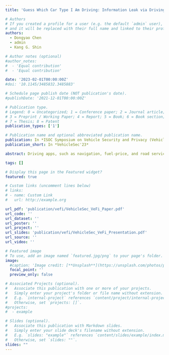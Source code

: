 ```yaml
---
title: 'Guess Which Car Type I Am Driving: Information Leak via Driving Apps'

# Authors
# If you created a profile for a user (e.g. the default `admin` user), write the username (folder name) here
# and it will be replaced with their full name and linked to their profile.
authors:
  - Dongyao Chen
  - admin
  - Kang G. Shin

# Author notes (optional)
#author_notes:
#  - 'Equal contribution'
#  - 'Equal contribution'

date: '2023-02-01T00:00:00Z'
#doi: '10.1145/3485832.3485883'

# Schedule page publish date (NOT publication's date).
#publishDate: '2021-12-01T00:00:00Z'

# Publication type.
# Legend: 0 = Uncategorized; 1 = Conference paper; 2 = Journal article;
# 3 = Preprint / Working Paper; 4 = Report; 5 = Book; 6 = Book section;
# 7 = Thesis; 8 = Patent
publication_types: ['1']

# Publication name and optional abbreviated publication name.
publication: In *ISOC Symposium on Vehicle Security and Privacy (VehicleSec '23)*
publication_short: In *VehicleSec'23*

abstract: Driving apps, such as navigation, fuel-price, and road services, have been deployed and used widely. The car-related nature of these services may motivate them to infer the type of their users’ vehicles. We first apply systematic analytics on real-world apps to show that the vehicle-type — seemingly unharmful — information may have serious privacy implications. Next, we demonstrate that attackers can harvest the features of these mobile apps to infer the car-type information in a stealthy way. Specifically, we explore the use of zero-permission mobile motion sensors to extract spectral features for differentiating the engines and body types of vehicles. Based on our experimental results of 17 different cars, we have achieved 82+% and 85+% overall accuracy in identifying three major engine types and four popular body types, respectively.

tags: []

# Display this page in the Featured widget?
featured: true

# Custom links (uncomment lines below)
# links:
# - name: Custom Link
#   url: http://example.org

url_pdf: 'publication/vefi/VehicleSec_VeFi_Paper.pdf'
url_code: ''
url_dataset: ''
url_poster: ''
url_project: ''
url_slides: 'publication/vefi/VehicleSec_VeFi_Presentation.pdf'
url_source: ''
url_video: ''

# Featured image
# To use, add an image named `featured.jpg/png` to your page's folder.
image:
  #caption: 'Image credit: [**Unsplash**](https://unsplash.com/photos/pLCdAaMFLTE)'
  focal_point: ''
  preview_only: false

# Associated Projects (optional).
#   Associate this publication with one or more of your projects.
#   Simply enter your project's folder or file name without extension.
#   E.g. `internal-project` references `content/project/internal-project/index.md`.
#   Otherwise, set `projects: []`.
#projects:
#  - example

# Slides (optional).
#   Associate this publication with Markdown slides.
#   Simply enter your slide deck's filename without extension.
#   E.g. `slides: "example"` references `content/slides/example/index.md`.
#   Otherwise, set `slides: ""`.
slides: ""
---
```


